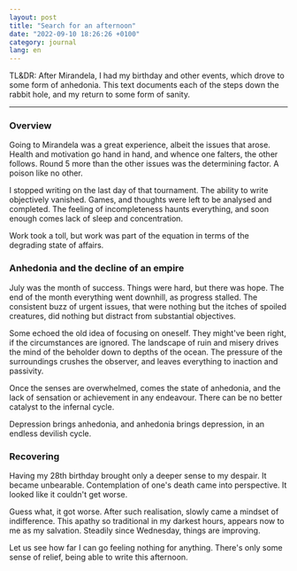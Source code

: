 ```yaml
---
layout: post
title: "Search for an afternoon"
date: "2022-09-10 18:26:26 +0100"
category: journal
lang: en
---
```


TL&DR: After Mirandela, I had my birthday and other events, which drove to
some form of anhedonia. This text documents each of the steps down the rabbit
hole, and my return to some form of sanity.

---

### Overview

Going to Mirandela was a great experience, albeit the issues that arose.
Health and motivation go hand in hand, and whence one falters, the other
follows. Round 5 more than the other issues was the determining factor. A
poison like no other.

I stopped writing on the last day of that tournament. The ability to write
objectively vanished. Games, and thoughts were left to be analysed and
completed. The feeling of incompleteness haunts everything, and soon enough
comes lack of sleep and concentration.

Work took a toll, but work was part of the equation in terms of the degrading
state of affairs.


### Anhedonia and the decline of an empire

July was the month of success. Things were hard, but there was hope. The end
of the month everything went downhill, as progress stalled. The consistent
buzz of urgent issues, that were nothing but the itches of spoiled creatures,
did nothing but distract from substantial objectives.

Some echoed the old idea of focusing on oneself. They might've been right, if
the circumstances are ignored. The landscape of ruin and misery drives the
mind of the beholder down to depths of the ocean. The pressure of the
surroundings crushes the observer, and leaves everything to inaction and
passivity.

Once the senses are overwhelmed, comes the state of anhedonia, and the lack of
sensation or achievement in any endeavour. There can be no better catalyst to
the infernal cycle.

Depression brings anhedonia, and anhedonia brings depression, in an endless
devilish cycle.

### Recovering

Having my 28th birthday brought only a deeper sense to my despair. It became
unbearable. Contemplation of one's death came into perspective. It looked like
it couldn't get worse.

Guess what, it got worse. After such realisation, slowly came a mindset of
indifference. This apathy so traditional in my darkest hours, appears now to
me as my salvation. Steadily since Wednesday, things are improving.

Let us see how far I can go feeling nothing for anything. There's only some
sense of relief, being able to write this afternoon.

